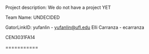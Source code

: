 Project description: We do not have a project YET

Team Name: UNDECIDED

GatorLinkID: yufanlin - yufanlin@ufl.edu
             Elli Carranza - ecarranza

CEN3031FA14

===========
